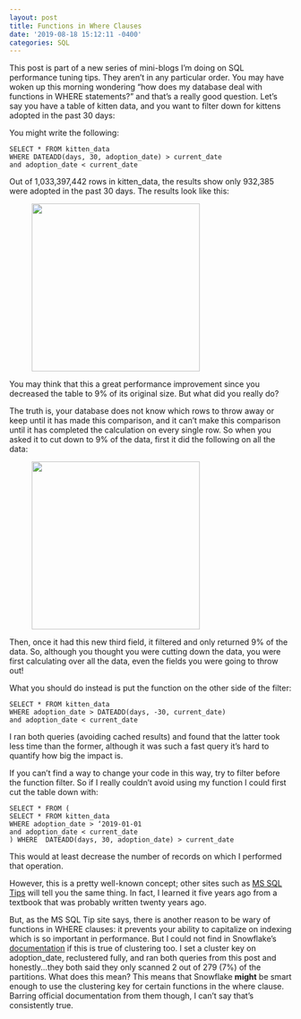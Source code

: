 ```yaml
---
layout: post
title: Functions in Where Clauses
date: '2019-08-18 15:12:11 -0400'
categories: SQL
---
```

This post is part of a new series of mini-blogs I’m doing on SQL performance tuning tips. They aren’t in any particular order. You may have woken up this morning wondering “how does my database deal with functions in WHERE statements?” and that’s a really good question. Let’s say you have a table of kitten data, and you want to filter down for kittens adopted in the past 30 days:

You might write the following:

```
SELECT * FROM kitten_data
WHERE DATEADD(days, 30, adoption_date) > current_date
and adoption_date < current_date
```

Out of 1,033,397,442 rows in kitten_data, the results show only 932,385 were adopted in the past 30 days. The results look like this:
	<figure >
	<img src="https://github.com/alisaraa/alisaraa.github.io/blob/master/images/kittens_results.png?raw=true" height="300"><br>
	</figure>

You may think that this a great performance improvement since you decreased the table to 9% of its original size. But what did you really do?

The truth is, your database does not know which rows to throw away or keep until it has made this comparison, and it can’t make this comparison until it has completed the calculation on every single row. So when you asked it to cut down to 9% of the data, first it did the following on all the data:
	<figure >
	<img src="https://github.com/alisaraa/alisaraa.github.io/blob/master/images/kittens_new_field.png?raw=true" height="300"><br>
	</figure>


Then, once it had this new third field, it filtered and only returned 9% of the data. So, although you thought you were cutting down the data, you were first calculating over all the data, even the fields you were going to throw out!

What you should do instead is put the function on the other side of the filter:

```
SELECT * FROM kitten_data
WHERE adoption_date > DATEADD(days, -30, current_date)
and adoption_date < current_date
```
I ran both queries (avoiding cached results) and found that the latter took less time than the former, although it was such a fast query it’s hard to quantify how big the impact is.

If you can’t find a way to change your code in this way, try to filter before the function filter. So if I really couldn’t avoid using my function I could first cut the table down with:

```
SELECT * FROM (
SELECT * FROM kitten_data
WHERE adoption_date > ‘2019-01-01
and adoption_date < current_date
) WHERE  DATEADD(days, 30, adoption_date) > current_date
```
This would at least decrease the number of records on which I performed that operation. 

However, this is a pretty well-known concept; other sites such as [MS SQL Tips](https://www.mssqltips.com/sqlservertutorial/3204/avoid-using-functions-in-where-clause/) will tell you the same thing. In fact, I learned it five years ago from a textbook that was probably written twenty years ago.

But, as the MS SQL Tip site says, there is another reason to be wary of functions in WHERE clauses: it prevents your ability to capitalize on indexing which is so important in performance. But I could not find in Snowflake’s [documentation](https://docs.snowflake.net/manuals/user-guide/tables-clustering-keys.html) if this is true of clustering too. I set a cluster key on adoption_date, reclustered fully, and ran both queries from this post and honestly...they both said they only scanned 2 out of 279 (7%) of the partitions. What does this mean? This means that Snowflake **might** be smart enough to use the clustering key for certain functions in the where clause. Barring official documentation from them though, I can’t say that’s consistently true. 
